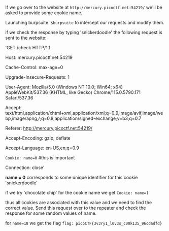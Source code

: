 If we go over to the website at `http://mercury.picoctf.net:54219/` we'll be asked to provide some cookie name.

Launching burpsuite. `$burpsuite` to intercept our requests and modify them.

if we check the response by typing 'snickerdoodle' the following request is sent to the website:

'GET /check HTTP/1.1

Host: mercury.picoctf.net:54219

Cache-Control: max-age=0

Upgrade-Insecure-Requests: 1

User-Agent: Mozilla/5.0 (Windows NT 10.0; Win64; x64) AppleWebKit/537.36 (KHTML, like Gecko) Chrome/115.0.5790.171 Safari/537.36

Accept: text/html,application/xhtml+xml,application/xml;q=0.9,image/avif,image/webp,image/apng,*/*;q=0.8,application/signed-exchange;v=b3;q=0.7

Referer: http://mercury.picoctf.net:54219/

Accept-Encoding: gzip, deflate

Accept-Language: en-US,en;q=0.9

`Cookie: name=0` #this is important

Connection: close'

**name = 0** corresponds to some unique identifier for this cookie 'snickerdoodle'

if we try 'chocolate chip' for the cookie name we get `Cookie: name=1`

thus all cookies are associated with this value and we need to find the correct value. Send this request over to the repeater and check the response for some random values of name. 

for `name=18` we get the flag `flag: picoCTF{3v3ry1_l0v3s_c00k135_96cdadfd}`
